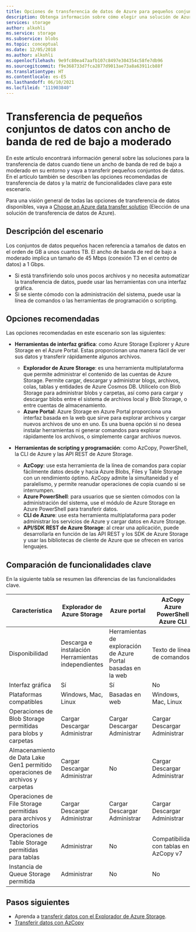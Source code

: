 ```yaml
---
title: Opciones de transferencia de datos de Azure para pequeños conjuntos de datos con un ancho de banda de red de bajo a moderado | Microsoft Docs
description: Obtenga información sobre cómo elegir una solución de Azure para la transferencia de datos cuando tenga ancho de banda de red de bajo a moderado en su entorno y vaya a transferir pequeños conjuntos de datos.
services: storage
author: alkohli
ms.service: storage
ms.subservice: blobs
ms.topic: conceptual
ms.date: 12/05/2018
ms.author: alkohli
ms.openlocfilehash: 9e9fc80ea47aafb107c8497e304354c58fe7db96
ms.sourcegitcommit: f9e368733d7fca2877d9013ae73a8a63911cb88f
ms.translationtype: HT
ms.contentlocale: es-ES
ms.lasthandoff: 06/10/2021
ms.locfileid: "111903840"
---
```

# <a name="data-transfer-for-small-datasets-with-low-to-moderate-network-bandwidth"></a>Transferencia de pequeños conjuntos de datos con ancho de banda de red de bajo a moderado
 
En este artículo encontrará información general sobre las soluciones para la transferencia de datos cuando tiene un ancho de banda de red de bajo a moderado en su entorno y vaya a transferir pequeños conjuntos de datos. En el artículo también se describen las opciones recomendadas de transferencia de datos y la matriz de funcionalidades clave para este escenario.

Para una visión general de todas las opciones de transferencia de datos disponibles, vaya a [Choose an Azure data transfer solution](storage-choose-data-transfer-solution.md) (Elección de una solución de transferencia de datos de Azure).

## <a name="scenario-description"></a>Descripción del escenario

Los conjuntos de datos pequeños hacen referencia a tamaños de datos en el orden de GB a unos cuantos TB. El ancho de banda de red de bajo a moderado implica un tamaño de 45 Mbps (conexión T3 en el centro de datos) a 1 Gbps.

- Si está transfiriendo solo unos pocos archivos y no necesita automatizar la transferencia de datos, puede usar las herramientas con una interfaz gráfica.
- Si se siente cómodo con la administración del sistema, puede usar la línea de comandos o las herramientas de programación o scripting.

## <a name="recommended-options"></a>Opciones recomendadas

Las opciones recomendadas en este escenario son las siguientes:

- **Herramientas de interfaz gráfica**: como Azure Storage Explorer y Azure Storage en el Azure Portal. Estas proporcionan una manera fácil de ver sus datos y transferir rápidamente algunos archivos.

    - **Explorador de Azure Storage**: es una herramienta multiplataforma que permite administrar el contenido de las cuentas de Azure Storage. Permite cargar, descargar y administrar blogs, archivos, colas, tablas y entidades de Azure Cosmos DB. Utilícelo con Blob Storage para administrar blobs y carpetas, así como para cargar y descargar blobs entre el sistema de archivos local y Blob Storage, o entre cuentas de almacenamiento.
    - **Azure Portal**: Azure Storage en Azure Portal proporciona una interfaz basada en la web que sirve para explorar archivos y cargar nuevos archivos de uno en uno. Es una buena opción si no desea instalar herramientas ni generar comandos para explorar rápidamente los archivos, o simplemente cargar archivos nuevos.

- **Herramientas de scripting y programación**: como AzCopy, PowerShell, la CLI de Azure y las API REST de Azure Storage.

    - **AzCopy**: use esta herramienta de la línea de comandos para copiar fácilmente datos desde y hacia Azure Blobs, Files y Table Storage con un rendimiento óptimo. AzCopy admite la simultaneidad y el paralelismo, y permite reanudar operaciones de copia cuando si se interrumpen.
    - **Azure PowerShell**: para usuarios que se sienten cómodos con la administración del sistema, use el módulo de Azure Storage en Azure PowerShell para transferir datos.
    - **CLI de Azure**: use esta herramienta multiplataforma para poder administrar los servicios de Azure y cargar datos en Azure Storage.
    - **API/SDK REST de Azure Storage**: al crear una aplicación, puede desarrollarla en función de las API REST y los SDK de Azure Storage y usar las bibliotecas de cliente de Azure que se ofrecen en varios lenguajes.


## <a name="comparison-of-key-capabilities"></a>Comparación de funcionalidades clave

En la siguiente tabla se resumen las diferencias de las funcionalidades clave.

| Característica | Explorador de Azure Storage | Azure portal | AzCopy<br>Azure PowerShell<br>Azure CLI | API REST o SDK de Azure Storage |
|---------|------------------------|--------------|-----------------------------------------|---------------------------------|
| Disponibilidad | Descarga e instalación <br>Herramientas independientes | Herramientas de exploración de Azure Portal basadas en la web | Texto de línea de comandos |Interfaces programables en. NET, Java, Python, JavaScript, C++, Go, Ruby y PHP |
| Interfaz gráfica | Sí | Sí | No | No |
| Plataformas compatibles | Windows, Mac, Linux | Basadas en web |Windows, Mac, Linux |Todas las plataformas |
| Operaciones de Blob Storage permitidas<br>para blobs y carpetas | Cargar<br>Descargar<br>Administrar | Cargar<br>Descargar<br>Administrar |Cargar<br>Descargar<br>Administrar | Sí, es personalizable |
| Almacenamiento de Data Lake Gen1 permitido<br>operaciones de archivos y carpetas | Cargar<br>Descargar<br>Administrar | No |Cargar<br>Descargar<br>Administrar                   | No |
| Operaciones de File Storage permitidas<br>para archivos y directorios | Cargar<br>Descargar<br>Administrar | Cargar<br>Descargar<br>Administrar   |Cargar<br>Descargar<br>Administrar | Sí, es personalizable |
| Operaciones de Table Storage permitidas<br>para tablas |Administrar | No |Compatibilidad con tablas en AzCopy v7 |Sí, es personalizable|
| Instancia de Queue Storage permitida | Administrar | No  |No | Sí, es personalizable|


## <a name="next-steps"></a>Pasos siguientes

- Aprenda a [transferir datos con el Explorador de Azure Storage](../../vs-azure-tools-storage-manage-with-storage-explorer.md).
- [Transferir datos con AzCopy](./storage-use-azcopy-v10.md)